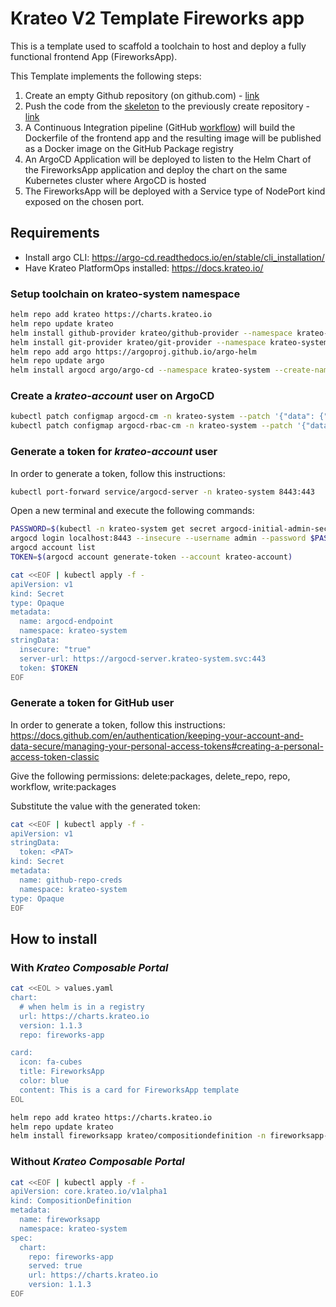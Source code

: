# Krateo V2 Template Fireworks app

This is a template used to scaffold a toolchain to host and deploy a fully functional frontend App (FireworksApp).

This Template implements the following steps:
1. Create an empty Github repository (on github.com) - [link](https://github.com/krateoplatformops/krateo-v2-template-fireworksapp/blob/main/chart/templates/git-repo.yaml)
2. Push the code from the [skeleton](https://github.com/krateoplatformops/krateo-v2-template-fireworksapp/tree/main/skeleton) to the previously create repository - [link](https://github.com/krateoplatformops/krateo-v2-template-fireworksapp/blob/main/chart/templates/git-clone.yaml)
3. A Continuous Integration pipeline (GitHub [workflow](https://github.com/krateoplatformops/krateo-v2-template-fireworksapp/blob/main/skeleton/.github/workflows/ci.yml)) will build the Dockerfile of the frontend app and the resulting image will be published as a Docker image on the GitHub Package registry
4. An ArgoCD Application will be deployed to listen to the Helm Chart of the FireworksApp application and deploy the chart on the same Kubernetes cluster where ArgoCD is hosted
5. The FireworksApp will be deployed with a Service type of NodePort kind exposed on the chosen port.

## Requirements

- Install argo CLI: https://argo-cd.readthedocs.io/en/stable/cli_installation/
- Have Krateo PlatformOps installed: https://docs.krateo.io/

### Setup toolchain on krateo-system namespace

```sh
helm repo add krateo https://charts.krateo.io
helm repo update krateo
helm install github-provider krateo/github-provider --namespace krateo-system --create-namespace
helm install git-provider krateo/git-provider --namespace krateo-system --create-namespace
helm repo add argo https://argoproj.github.io/argo-helm
helm repo update argo
helm install argocd argo/argo-cd --namespace krateo-system --create-namespace --wait
```

### Create a *krateo-account* user on ArgoCD

```sh
kubectl patch configmap argocd-cm -n krateo-system --patch '{"data": {"accounts.krateo-account": "apiKey, login"}}'
kubectl patch configmap argocd-rbac-cm -n krateo-system --patch '{"data": {"policy.default": "role:readonly"}}'
```

### Generate a token for *krateo-account* user

In order to generate a token, follow this instructions:

```sh
kubectl port-forward service/argocd-server -n krateo-system 8443:443
```

Open a new terminal and execute the following commands:

```sh
PASSWORD=$(kubectl -n krateo-system get secret argocd-initial-admin-secret -o jsonpath="{.data.password}" | base64 -d)
argocd login localhost:8443 --insecure --username admin --password $PASSWORD
argocd account list
TOKEN=$(argocd account generate-token --account krateo-account)

cat <<EOF | kubectl apply -f -
apiVersion: v1
kind: Secret
type: Opaque
metadata:
  name: argocd-endpoint
  namespace: krateo-system
stringData:
  insecure: "true"
  server-url: https://argocd-server.krateo-system.svc:443
  token: $TOKEN
EOF
```

### Generate a token for GitHub user

In order to generate a token, follow this instructions: https://docs.github.com/en/authentication/keeping-your-account-and-data-secure/managing-your-personal-access-tokens#creating-a-personal-access-token-classic

Give the following permissions: delete:packages, delete_repo, repo, workflow, write:packages

Substitute the <PAT> value with the generated token:

```sh
cat <<EOF | kubectl apply -f -
apiVersion: v1
stringData:
  token: <PAT>
kind: Secret
metadata:
  name: github-repo-creds
  namespace: krateo-system
type: Opaque
EOF
```

## How to install

### With *Krateo Composable Portal*

```sh
cat <<EOL > values.yaml
chart:
  # when helm is in a registry
  url: https://charts.krateo.io
  version: 1.1.3
  repo: fireworks-app

card:
  icon: fa-cubes
  title: FireworksApp
  color: blue
  content: This is a card for FireworksApp template
EOL

helm repo add krateo https://charts.krateo.io
helm repo update krateo
helm install fireworksapp krateo/compositiondefinition -n fireworksapp-system --create-namespace -f values.yaml
```

### Without *Krateo Composable Portal*

```sh
cat <<EOF | kubectl apply -f -
apiVersion: core.krateo.io/v1alpha1
kind: CompositionDefinition
metadata:
  name: fireworksapp
  namespace: krateo-system
spec:
  chart:
    repo: fireworks-app
    served: true
    url: https://charts.krateo.io
    version: 1.1.3
EOF
```
